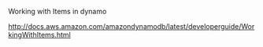 Working with Items in dynamo

http://docs.aws.amazon.com/amazondynamodb/latest/developerguide/WorkingWithItems.html
